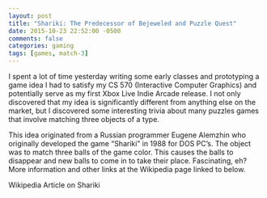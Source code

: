 ```yaml
---
layout: post
title: "Shariki: The Predecessor of Bejeweled and Puzzle Quest"
date: 2015-10-23 22:52:00 -0500
comments: false
categories: gaming
tags: [games, match-3]
---
```


I spent a lot of time yesterday writing some early classes and prototyping a game idea I had to satisfy my CS 570 (Interactive Computer Graphics) and potentially serve as my first Xbox Live Indie Arcade release. I not only discovered that my idea is significantly different from anything else on the market, but I discovered some interesting trivia about many puzzles games that involve matching three objects of a type.

This idea originated from a Russian programmer Eugene Alemzhin who originally developed the game “Shariki” in 1988 for DOS PC’s. The object was to match three balls of the game color. This causes the balls to disappear and new balls to come in to take their place. Fascinating, eh? More information and other links at the Wikipedia page linked to below.

Wikipedia Article on Shariki
